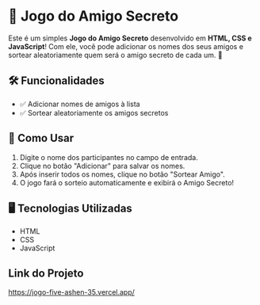 # 🎁 Jogo do Amigo Secreto

Este é um simples **Jogo do Amigo Secreto** desenvolvido em **HTML, CSS e JavaScript**! Com ele, você pode adicionar os nomes dos seus amigos e sortear aleatoriamente quem será o amigo secreto de cada um. 🤩

## 🛠 Funcionalidades

- ✅ Adicionar nomes de amigos à lista
- ✅ Sortear aleatoriamente os amigos secretos

## 📌 Como Usar

1. Digite o nome dos participantes no campo de entrada.
2. Clique no botão "Adicionar" para salvar os nomes.
3. Após inserir todos os nomes, clique no botão "Sortear Amigo".
4. O jogo fará o sorteio automaticamente e exibirá o Amigo Secreto!

## 🖥 Tecnologias Utilizadas

- HTML
- CSS
- JavaScript 

## Link do Projeto
https://jogo-five-ashen-35.vercel.app/

